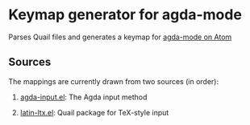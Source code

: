 # Keymap generator for agda-mode

Parses Quail files and generates a keymap for [agda-mode on Atom](https://github.com/banacorn/agda-mode)

## Sources

The mappings are currently drawn from two sources (in order):

1. [agda-input.el](https://raw.githubusercontent.com/agda/agda/master/src/data/emacs-mode/agda-input.el): The Agda input method

2. [latin-ltx.el](https://raw.githubusercontent.com/emacs-mirror/emacs/master/lisp/leim/quail/latin-ltx.el): Quail package for TeX-style input
